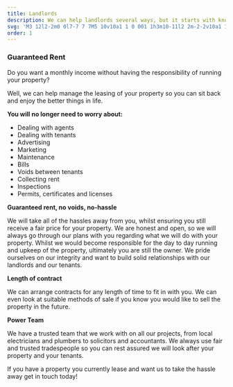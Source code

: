 ```yaml
---
title: Landlords
description: We can help landlords several ways, but it starts with knowing what is important to you. Troublesome tenants, mounting expenses, headache agents, we can make it all go away.
svg: 'M3 12l2-2m0 0l7-7 7 7M5 10v10a1 1 0 001 1h3m10-11l2 2m-2-2v10a1 1 0 01-1 1h-3m-6 0a1 1 0 001-1v-4a1 1 0 011-1h2a1 1 0 011 1v4a1 1 0 001 1m-6 0h6'
order: 1
---
```


### Guaranteed Rent

Do you want a monthly income without having the responsibility of running your property?

Well, we can help manage the leasing of your property so you can sit back and enjoy the better things in life.

**You will no longer need to worry about:**

- Dealing with agents
- Dealing with tenants
- Advertising
- Marketing
- Maintenance
- Bills
- Voids between tenants
- Collecting rent
- Inspections
- Permits, certificates and licenses

**Guaranteed rent, no voids, no-hassle**

We will take all of the hassles away from you, whilst ensuring you still receive a fair price for your property. We are honest and open, so we will always go through our plans with you regarding what we will do with your property. Whilst we would become responsible for the day to day running and upkeep of the property, ultimately you are still the owner. We pride ourselves on our integrity and want to build solid relationships with our landlords and our tenants.

**Length of contract**

We can arrange contracts for any length of time to fit in with you. We can even look at suitable methods of sale if you know you would like to sell the property in the future.

**Power Team**

We have a trusted team that we work with on all our projects, from local electricians and plumbers to solicitors and accountants. We always use fair and trusted tradespeople so you can rest assured we will look after your property and your tenants.

If you have a property you currently lease and want us to take the hassle away get in touch today!
